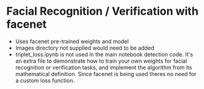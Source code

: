 # Facial Recognition / Verification with facenet

* Uses facenet pre-trained weights and model
* Images directory not supplied would need to be added
* triplet_loss.ipynb is not used in the main notebook detection code.  It's an extra file to demonstrate how to train your own weights for facial recognition or verification tasks, and implement the algorithm from its mathematical definition. Since facenet is being used theres no need for a custom loss function.
